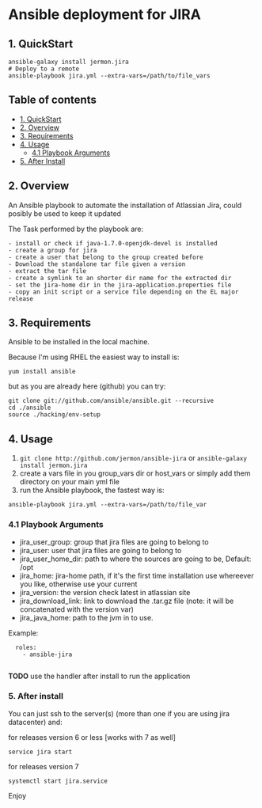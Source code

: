# Ansible deployment for JIRA

## 1. QuickStart

```
ansible-galaxy install jermon.jira
# Deploy to a remote
ansible-playbook jira.yml --extra-vars=/path/to/file_vars

```


## Table of contents

- [1. QuickStart](#1-quickstart)
- [2. Overview](#2-overview)
- [3. Requirements](#3-requirements)
- [4. Usage](#4-usage)
  - [4.1 Playbook Arguments](#41-playbook-arguments)
- [5. After Install](#5-after-install)


## 2. Overview

An Ansible playbook to automate the installation of Atlassian Jira, could posibly be used to keep it updated

The Task performed by the playbook are:

	- install or check if java-1.7.0-openjdk-devel is installed
	- create a group for jira
	- create a user that belong to the group created before
	- Download the standalone tar file given a version
	- extract the tar file
	- create a symlink to an shorter dir name for the extracted dir
	- set the jira-home dir in the jira-application.properties file
	- copy an init script or a service file depending on the EL major release 


## 3. Requirements

Ansible to be installed in the local machine.

Because I'm using RHEL the easiest way to install  is:

```
yum install ansible
```
but as you are already here (github) you can try:

```
git clone git://github.com/ansible/ansible.git --recursive
cd ./ansible
source ./hacking/env-setup
```

## 4. Usage

1. `git clone http://github.com/jermon/ansible-jira` or `ansible-galaxy install jermon.jira`
2. create a vars file in you group_vars dir or host_vars or simply add them directory on your main yml file
3. run the Ansible playbook, the fastest way is:

```
ansible-playbook jira.yml --extra-vars=/path/to/file_var
```

### 4.1 Playbook Arguments

- jira_user_group: group that jira files are going to belong to
- jira_user: user that jira files are going to belong to
- jira_user_home_dir: path to where the sources are going to be, Default: /opt
- jira_home: jira-home path, if it's the first time installation use whereever you like, otherwise use your current
- jira_version: the version check latest in atlassian site
- jira_download_link: link to download the .tar.gz file (note: it will be concatenated with the version var)
- jira_java_home: path to the jvm in to use.

Example:

```
  roles:
    - ansible-jira
    
```

**TODO** use the handler after install to run the application

### 5. After install

You can just ssh to the server(s) (more than one if you are using jira datacenter) and:

for releases version 6 or less [works with 7 as well]
```
service jira start
```

for releases version 7 
```
systemctl start jira.service
```


Enjoy
